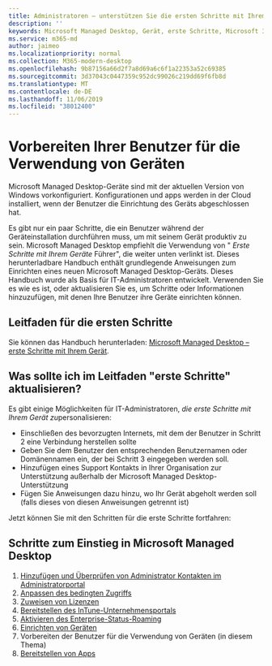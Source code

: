 ```yaml
---
title: Administratoren – unterstützen Sie die ersten Schritte mit Ihrem Microsoft Managed Desktop-Gerät.
description: ''
keywords: Microsoft Managed Desktop, Gerät, erste Schritte, Microsoft 365
ms.service: m365-md
author: jaimeo
ms.localizationpriority: normal
ms.collection: M365-modern-desktop
ms.openlocfilehash: 9b87156a66d2f7a8d69a6c6f1a22353a52c69385
ms.sourcegitcommit: 3d37043c0447359c952dc99026c219dd69f6fb8d
ms.translationtype: MT
ms.contentlocale: de-DE
ms.lasthandoff: 11/06/2019
ms.locfileid: "38012400"
---
```

# <a name="get-your-users-ready-to-use-devices"></a>Vorbereiten Ihrer Benutzer für die Verwendung von Geräten

Microsoft Managed Desktop-Geräte sind mit der aktuellen Version von Windows vorkonfiguriert. Konfigurationen und apps werden in der Cloud installiert, wenn der Benutzer die Einrichtung des Geräts abgeschlossen hat. 
 
Es gibt nur ein paar Schritte, die ein Benutzer während der Geräteinstallation durchführen muss, um mit seinem Gerät produktiv zu sein. Microsoft Managed Desktop empfiehlt die Verwendung von " *Erste Schritte mit Ihrem Geräte* Führer", die weiter unten verlinkt ist. Dieses herunterladbare Handbuch enthält grundlegende Anweisungen zum Einrichten eines neuen Microsoft Managed Desktop-Geräts. Dieses Handbuch wurde als Basis für IT-Administratoren entwickelt. Verwenden Sie es wie es ist, oder aktualisieren Sie es, um Schritte oder Informationen hinzuzufügen, mit denen Ihre Benutzer ihre Geräte einrichten können. 

## <a name="get-started-guide"></a>Leitfaden für die ersten Schritte 
Sie können das Handbuch herunterladen: [Microsoft Managed Desktop – erste Schritte mit Ihrem Gerät](https://www.microsoft.com/download/details.aspx?id=57918).

## <a name="what-should-i-update-in-the-get-started-guide"></a>Was sollte ich im Leitfaden "erste Schritte" aktualisieren?

Es gibt einige Möglichkeiten für IT-Administratoren, *die erste Schritte mit Ihrem Gerät zu*personalisieren:
- Einschließen des bevorzugten Internets, mit dem der Benutzer in Schritt 2 eine Verbindung herstellen sollte
- Geben Sie dem Benutzer den entsprechenden Benutzernamen oder Domänennamen ein, der bei Schritt 3 eingegeben werden soll.
- Hinzufügen eines Support Kontakts in Ihrer Organisation zur Unterstützung außerhalb der Microsoft Managed Desktop-Unterstützung
- Fügen Sie Anweisungen dazu hinzu, wo Ihr Gerät abgeholt werden soll (falls dieses von diesen Anweisungen getrennt ist)

Jetzt können Sie mit den Schritten für die erste Schritte fortfahren:


## <a name="steps-to-get-started-with-microsoft-managed-desktop"></a>Schritte zum Einstieg in Microsoft Managed Desktop

1. [Hinzufügen und Überprüfen von Administrator Kontakten im Administratorportal](add-admin-contacts.md)
2. [Anpassen des bedingten Zugriffs](conditional-access.md)
3. [Zuweisen von Lizenzen](assign-licenses.md)
4. [Bereitstellen des InTune-Unternehmensportals](company-portal.md)
5. [Aktivieren des Enterprise-Status-Roaming](enterprise-state-roaming.md)
6. [Einrichten von Geräten](set-up-devices.md)
7. Vorbereiten der Benutzer für die Verwendung von Geräten (in diesem Thema)
8. [Bereitstellen von Apps](deploy-apps.md)